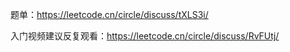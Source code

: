 
题单：https://leetcode.cn/circle/discuss/tXLS3i/


入门视频建议反复观看：<https://leetcode.cn/circle/discuss/RvFUtj/>

